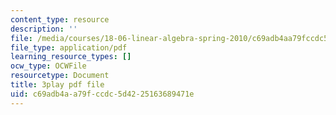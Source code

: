 ```yaml
---
content_type: resource
description: ''
file: /media/courses/18-06-linear-algebra-spring-2010/c69adb4aa79fccdc5d4225163689471e_JibVXBElKL0.pdf
file_type: application/pdf
learning_resource_types: []
ocw_type: OCWFile
resourcetype: Document
title: 3play pdf file
uid: c69adb4a-a79f-ccdc-5d42-25163689471e
---
```


